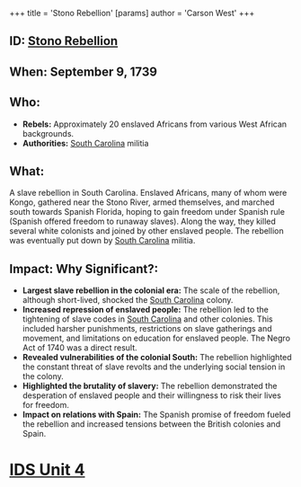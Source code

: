 +++
 title = 'Stono Rebellion'
[params]
	author = 'Carson West'
+++
## ID: [Stono Rebellion](./../stono-rebellion/) 
## When: September 9, 1739

## Who:
* **Rebels:**  Approximately 20 enslaved Africans from various West African backgrounds.
* **Authorities:** [South Carolina](./../south-carolina/) militia

## What: 
A slave rebellion in South Carolina.  Enslaved Africans, many of whom were Kongo,  gathered near the Stono River, armed themselves, and marched south towards Spanish Florida, hoping to gain freedom under Spanish rule (Spanish offered freedom to runaway slaves). Along the way, they killed several white colonists and joined by other enslaved people. The rebellion was eventually put down by [South Carolina](./../south-carolina/) militia.

## Impact: Why Significant?:
* **Largest slave rebellion in the colonial era:** The scale of the rebellion, although short-lived, shocked the [South Carolina](./../south-carolina/) colony.
* **Increased repression of enslaved people:** The rebellion led to the tightening of slave codes in [South Carolina](./../south-carolina/) and other colonies. This included harsher punishments, restrictions on slave gatherings and movement, and limitations on education for enslaved people. The Negro Act of 1740 was a direct result.
* **Revealed vulnerabilities of the colonial South:** The rebellion highlighted the constant threat of slave revolts and the underlying social tension in the colony.
* **Highlighted the brutality of slavery:**  The rebellion demonstrated the desperation of enslaved people and their willingness to risk their lives for freedom.
* **Impact on relations with Spain:** The Spanish promise of freedom fueled the rebellion and increased tensions between the British colonies and Spain.

# [IDS Unit 4](./../ids-unit-4/)
